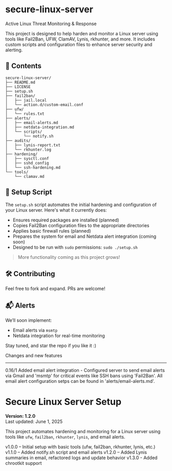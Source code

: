 # secure-linux-server
Active Linux Threat Monitoring & Response

This project is designed to help harden and monitor a Linux server using tools like Fail2Ban, UFW, ClamAV, Lynis, rkhunter, and more. It includes custom scripts and configuration files to enhance server security and alerting.

## 📜 Contents

```
secure-linux-server/
├── README.md
├── LICENSE
├── setup.sh
├── fail2ban/
│   ├── jail.local
│   └── action.d/custom-email.conf
├── ufw/
│   └── rules.txt
├── alerts/
│   ├── email-alerts.md
│   ├── netdata-integration.md
│   └── scripts/
│       └── notify.sh
├── audits/
│   ├── lynis-report.txt
│   └── rkhunter.log
├── hardening/
│   ├── sysctl.conf
│   ├── sshd_config
│   └── ssh-hardening.md
└── tools/
    └── clamav.md
```

## 🚀 Setup Script

The `setup.sh` script automates the initial hardening and configuration of your Linux server. Here's what it currently does:

- Ensures required packages are installed (planned)
- Copies Fail2Ban configuration files to the appropriate directories
- Applies basic firewall rules (planned)
- Prepares the system for email and Netdata alert integration (coming soon)
- Designed to be run with `sudo` permissions: `sudo ./setup.sh`

> More functionality coming as this project grows!

## 🛠️ Contributing

Feel free to fork and expand. PRs are welcome!

## 📬 Alerts

We’ll soon implement:
- Email alerts via `msmtp`
- Netdata integration for real-time monitoring

Stay tuned, and star the repo if you like it :)





Changes and new features
_______________________
0.16/1 Added email alert integration - Configured server to send email alerts via Gmail and 'msmtp' for critical events like SSH bans using 'Fail2Ban'. All email alert configuration setps can be found in 'alerts/email-alerts.md'.

# Secure Linux Server Setup

**Version: 1.2.0**  
Last updated: June 1, 2025

This project automates hardening and monitoring for a Linux server using tools like `ufw`, `fail2ban`, `rkhunter`, `lynis`, and email alerts.


v1.0.0 – Initial setup with basic tools (ufw, fail2ban, rkhunter, lynis, etc.)
v1.1.0 – Added notify.sh script and email alerts
v1.2.0 – Added Lynis summaries in email, refactored logs and update behavior
v1.3.0 - Added chrootkit support

